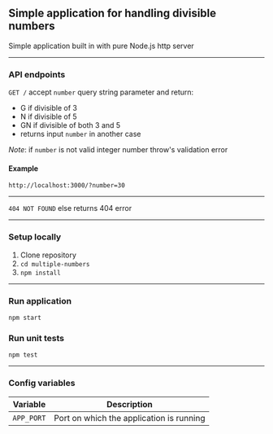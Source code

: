 ## Simple application for handling divisible numbers

Simple application built in with pure Node.js http server

---

### API endpoints

`GET /` accept `number` query string parameter and return:

- G if divisible of 3
- N if divisible of 5
- GN if divisible of both 3 and 5
- returns input `number` in another case

_Note_: if `number` is not valid integer number throw's validation error

#### Example

`http://localhost:3000/?number=30`

---

`404 NOT FOUND` else returns 404 error

---

### Setup locally

1. Clone repository
2. `cd multiple-numbers`
3. `npm install`

---

### Run application

`npm start`

### Run unit tests

`npm test`

---

### Config variables

|  Variable  |               Description                |
| :--------: | :--------------------------------------: |
| `APP_PORT` | Port on which the application is running |
